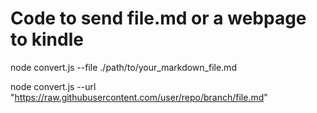 # Code to send file.md or a webpage to kindle

node convert.js --file ./path/to/your_markdown_file.md

node convert.js --url "https://raw.githubusercontent.com/user/repo/branch/file.md"
